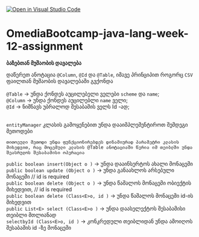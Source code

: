 [![Open in Visual Studio Code](https://classroom.github.com/assets/open-in-vscode-c66648af7eb3fe8bc4f294546bfd86ef473780cde1dea487d3c4ff354943c9ae.svg)](https://classroom.github.com/online_ide?assignment_repo_id=8157492&assignment_repo_type=AssignmentRepo)
# OmediaBootcamp-java-lang-week-12-assignment

**ბაზებთან მუშაობის დავალება**

დაწერეთ ანოტაცია ```@Column```, `@Id` და ```@Table```, იმავე პრინციპით როგორც `CSV` ფაილთან მუშაობის დავალებაში გვქონდა
<br/>
<br/>
`@Table` -> უნდა ქონდეს აუცილებელი ველები `scheme` და `name`;  <br/>
`@Column` -> უნდა ქონდეს აუცილებლი `name` ველი; <br/>
`@Id` -> ნიშნავს უბრალოდ შესაბამის ველს Id -ად; <br/>
<br/>

`entityManager` კლასის გამოყენებით უნდა დააიმპლემენტიროთ შემდეგი მეთოდები

`თითოეული მეთოდი უნდა ფუნქციონირებდეს დინამიურად პარამეტრი კლასის მიხედვით, რაც მოცემული კლასის @Table ანოტაციაში წერია იმ თეიბლში უნდა შეასრულოს შესაბამისი ოპერაცია   `

`public boolean insert(Object o )` -> უნდა დააინსერტოს ახალი მონაცემი <br/> 
`public boolean update (Object o )` -> უნდა განაახლოს არსებული მონაცემი // id is required <br/> 
`public boolean delete (Object o )` -> უნდა წაშალოს მონაცემი ობიექტის მიხედვით, // id is required <br/>
`public boolean delete (Class<E>o, id )` -> უნდა წაშალოს მონაცემი id-ის მიხედვით <br/>
`public List<E> select (Class<E>o )` -> უნდა დაასელექტოს შესაბამისი თეიბლი მთლიანად <br/> 
`selectbyId (Class<E>o, id )` -> კონკრედული თეიბლიდან უნდა ამოიღოს შესაბამის id -ზე მონაცემი<br/>
